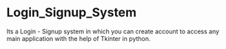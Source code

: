 # Login_Signup_System
Its  a Login - Signup system in which you can create account to access any main application with the help of Tkinter in python.
